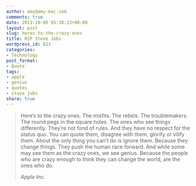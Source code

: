 ```yaml
---
author: amy@amy-mac.com
comments: true
date: 2011-10-06 05:38:13+00:00
layout: post
slug: heres-to-the-crazy-ones
title: RIP Steve Jobs
wordpress_id: 623
categories:
- Technology
post_format:
- Quote
tags:
- apple
- genius
- quotes
- steve jobs
share: true
---
```


<blockquote>Here’s to the crazy ones. The misfits. The rebels. The troublemakers. The round pegs in the square holes. The ones who see things differently. They’re not fond of rules. And they have no respect for the status quo. You can quote them, disagree with them, glorify or vilify them. About the only thing you can’t do is ignore them. Because they change things. They push the human race forward. And while some may see them as the crazy ones, we see genius. Because the people who are crazy enough to think they can change the world, are the ones who do.

<cite>Apple Inc.</cite>
</blockquote>
